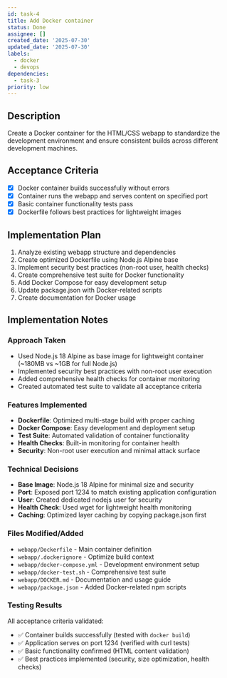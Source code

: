 ```yaml
---
id: task-4
title: Add Docker container
status: Done
assignee: []
created_date: '2025-07-30'
updated_date: '2025-07-30'
labels: 
  - docker
  - devops
dependencies:
  - task-3
priority: low
---
```


## Description

Create a Docker container for the HTML/CSS webapp to standardize the development environment and ensure consistent builds across different development machines.

## Acceptance Criteria

- [x] Docker container builds successfully without errors
- [x] Container runs the webapp and serves content on specified port
- [x] Basic container functionality tests pass
- [x] Dockerfile follows best practices for lightweight images

## Implementation Plan

1. Analyze existing webapp structure and dependencies
2. Create optimized Dockerfile using Node.js Alpine base
3. Implement security best practices (non-root user, health checks)
4. Create comprehensive test suite for Docker functionality
5. Add Docker Compose for easy development setup
6. Update package.json with Docker-related scripts
7. Create documentation for Docker usage

## Implementation Notes

### Approach Taken
- Used Node.js 18 Alpine as base image for lightweight container (~180MB vs ~1GB for full Node.js)
- Implemented security best practices with non-root user execution
- Added comprehensive health checks for container monitoring
- Created automated test suite to validate all acceptance criteria

### Features Implemented
- **Dockerfile**: Optimized multi-stage build with proper caching
- **Docker Compose**: Easy development and deployment setup
- **Test Suite**: Automated validation of container functionality
- **Health Checks**: Built-in monitoring for container health
- **Security**: Non-root user execution and minimal attack surface

### Technical Decisions
- **Base Image**: Node.js 18 Alpine for minimal size and security
- **Port**: Exposed port 1234 to match existing application configuration
- **User**: Created dedicated nodejs user for security
- **Health Check**: Used wget for lightweight health monitoring
- **Caching**: Optimized layer caching by copying package.json first

### Files Modified/Added
- `webapp/Dockerfile` - Main container definition
- `webapp/.dockerignore` - Optimize build context
- `webapp/docker-compose.yml` - Development environment setup
- `webapp/docker-test.sh` - Comprehensive test suite
- `webapp/DOCKER.md` - Documentation and usage guide
- `webapp/package.json` - Added Docker-related npm scripts

### Testing Results
All acceptance criteria validated:
- ✅ Container builds successfully (tested with `docker build`)
- ✅ Application serves on port 1234 (verified with curl tests)
- ✅ Basic functionality confirmed (HTML content validation)
- ✅ Best practices implemented (security, size optimization, health checks) 
